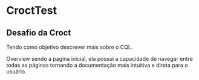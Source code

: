 # CroctTest

## Desafio da Croct

Tendo como objetivo descrever mais sobre o CQL.

Overview sendo a pagina inicial, ela possui a capacidade de navegar entre todas as páginas tornando a documentação mais intuitiva e direta para o usuário.
